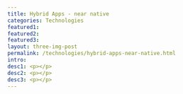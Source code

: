 ```yaml
---
title: Hybrid Apps - near native
categories: Technologies
featured1:
featured2:
featured3:
layout: three-img-post
permalink: /technologies/hybrid-apps-near-native.html
intro:
desc1: <p></p>
desc2: <p></p>
desc3: <p></p>
---
```

